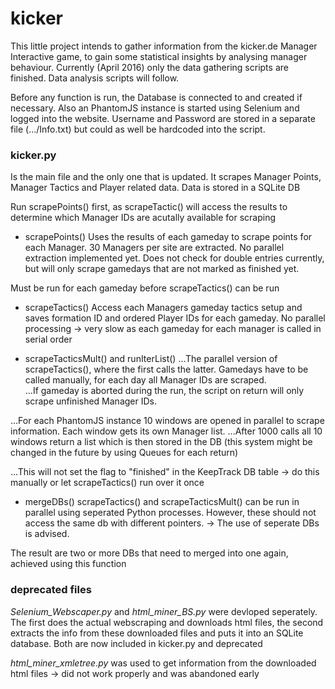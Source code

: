 
# kicker
This little project intends to gather information from the kicker.de Manager Interactive game, to gain some statistical insights by analysing manager behaviour.
Currently (April 2016) only the data gathering scripts are finished. Data analysis scripts will follow.

Before any function is run, the Database is connected to and created if necessary. Also an PhantomJS instance is started using Selenium and logged into the website. Username and Password are stored in 
a separate file (.../Info.txt) but could as well be hardcoded into the script.


### kicker.py 

Is the main file and the only one that is updated. It scrapes Manager Points, Manager Tactics and Player related data. Data is stored in a SQLite DB

Run scrapePoints() first, as scrapeTactic() will access the results to determine which Manager IDs are acutally available for scraping

* scrapePoints()
Uses the results of each gameday to scrape points for each Manager. 30 Managers per site are extracted. No parallel extraction implemented yet.
Does not check for double entries currently, but will only scrape gamedays that are not marked as finished yet.
 
Must be run for each gameday before scrapeTactics() can be run

* scrapeTactics()
Access each Managers gameday tactics setup and saves formation ID and ordered Player IDs for each gameday. 
No parallel processing -> very slow as each gameday for each manager is called in serial order

* scrapeTacticsMult() and runIterList()
...The parallel version of scrapeTactics(), where the first calls the latter. Gamedays have to be called manually, for each day all Manager IDs are scraped.  
...If gameday is aborted during the run, the script on return will only scrape unfinished Manager IDs. 
  
...For each PhantomJS instance 10 windows are opened in parallel to scrape information. Each window gets its own Manager list. 
...After 1000 calls all 10 windows return a list which is then stored in the DB (this system might be changed in the future by using Queues for each return) 
  
...This will not set the flag to "finished" in the KeepTrack DB table -> do this manually or let scrapeTactics() run over it once 


* mergeDBs()
scrapeTactics() and scrapeTacticsMult() can be run in parallel using seperated Python processes. However, these should not access the same db with different pointers.
-> The use of seperate DBs is advised.

The result are two or more DBs that need to merged into one again, achieved using this function


### deprecated files

*Selenium_Webscaper.py* and *html_miner_BS.py*  were devloped seperately. The first does the actual 
webscraping and downloads html files, the second extracts the info from these downloaded files and puts it into an SQLite
database. Both are now included in kicker.py and deprecated

*html_miner_xmletree.py* was used to get information from the downloaded html files -> did not work properly and was abandoned early